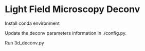 # Light Field Microscopy Deconv

Install conda environment

Update the deconv parameters information in ./config.py.

Run 3d_deconv.py

